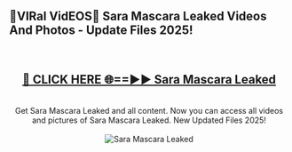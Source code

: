 <h2>🔴VIRal VidEOS🔴 Sara Mascara Leaked Videos And Photos - Update Files 2025!</h2>
<br>
<div align="center">
<h2><a href="https://virallinks.top/odZfE0" rel="nofollow">🔴 CLICK HERE 🌐==►► Sara Mascara Leaked</a></h2>
<br>
Get Sara Mascara Leaked and all content. Now you can access all videos and pictures of Sara Mascara Leaked. New Updated Files 2025!
<br>
<br>
<a href="https://virallinks.top/odZfE0" rel="nofollow" data-target="animated-image.originalLink"><img src="https://i.imgur.com/dJHk4Zq.gif)" alt="Sara Mascara Leaked" style="max-width: 100%; display: inline-block;" data-target="animated-image.originalImage"></a>
</div>
<br>
